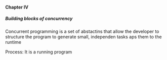 #### Chapter IV

##### Building blocks of concurrency

Concurrent programming is a set of abstactins that allow the developer to structure the program  to generate small, independen tasks aps them to the runtime

Process: It is a running program

